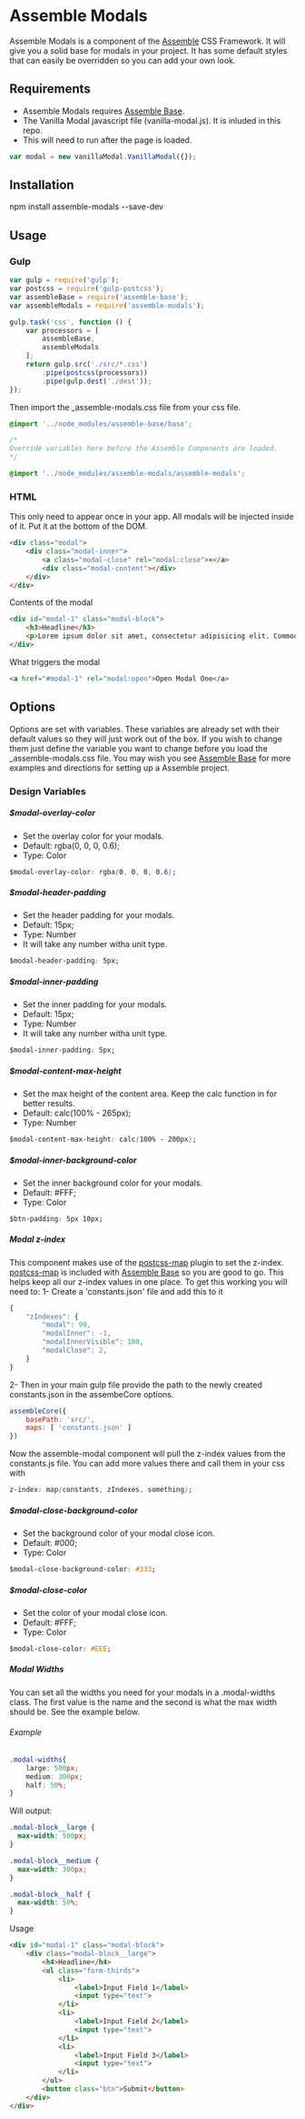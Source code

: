 [Assemble]:                http://assemblecss.com
[Assemble Base]:           https://github.com/lukelarsen/assemble-base
[postcss-map]:             https://github.com/pascalduez/postcss-map

# Assemble Modals
Assemble Modals is a component of the [Assemble] CSS Framework. It will give you a solid base for modals in your project. It has some default styles that can easily be overridden so you can add your own look.

## Requirements
- Assemble Modals requires [Assemble Base].
- The Vanilla Modal javascript file (vanilla-modal.js). It is inluded in this repo.
- This will need to run after the page is loaded.
```js
var modal = new vanillaModal.VanillaModal({});
```

## Installation
npm install assemble-modals --save-dev

## Usage
### Gulp
```js
var gulp = require('gulp');
var postcss = require('gulp-postcss');
var assembleBase = require('assemble-base');
var assembleModals = require('assemble-modals');

gulp.task('css', function () {
    var processors = [
        assembleBase,
        assembleModals
    ];
    return gulp.src('./src/*.css')
        .pipe(postcss(processors))
        .pipe(gulp.dest('./dest'));
});
```
Then import the _assemble-modals.css file from your css file.
```css
@import '../node_modules/assemble-base/base';

/*
Override variables here before the Assemble Components are loaded.
*/

@import '../node_modules/assemble-modals/assemble-modals';
```

### HTML
This only need to appear once in your app. All modals will be injected inside of it. Put it at the bottom of the DOM.
```html
<div class="modal">
    <div class="modal-inner">
        <a class="modal-close" rel="modal:close">×</a>
        <div class="modal-content"></div>
    </div>
</div>
```
Contents of the modal
```html
<div id="modal-1" class="modal-block">
    <h3>Headline</h3>
    <p>Lorem ipsum dolor sit amet, consectetur adipisicing elit. Commodi facilis, natus sequi. Recusandae veritatis, perferendis itaque, praesentium quo aliquam doloribus vero ipsa alias hic assumenda, nisi animi voluptas non fugiat?</p>
</div>
```
What triggers the modal
```html
<a href="#modal-1" rel="modal:open">Open Modal One</a>
```

## Options
Options are set with variables. These variables are already set with their default values so they will just work out of the box. If you wish to change them just define the variable you want to change before you load the _assemble-modals.css file. You may wish you see [Assemble Base] for more examples and directions for setting up a Assemble project.

### Design Variables

##### $modal-overlay-color
- Set the overlay color for your modals.
- Default: rgba(0, 0, 0, 0.6);
- Type: Color
```css
$modal-overlay-color: rgba(0, 0, 0, 0.6);
```

##### $modal-header-padding
- Set the header padding for your modals.
- Default: 15px;
- Type: Number
- It will take any number witha unit type.
```css
$modal-header-padding: 5px;
```

##### $modal-inner-padding
- Set the inner padding for your modals.
- Default:  15px;
- Type: Number
- It will take any number witha unit type.
```css
$modal-inner-padding: 5px;
```

##### $modal-content-max-height
- Set the max height of the content area. Keep the calc function in for better results.
- Default: calc(100% - 265px);
- Type: Number
```css
$modal-content-max-height: calc(100% - 200px);
```

##### $modal-inner-background-color
- Set the inner background color for your modals.
- Default: #FFF;
- Type: Color
```css
$btn-padding: 5px 10px;
```

##### Modal z-index
This component makes use of the [postcss-map] plugin to set the z-index. [postcss-map] is included with [Assemble Base] so you are good to go. This helps keep all our z-index values in one place. To get this working you will need to:
1- Create a 'constants.json' file and add this to it
```js
{
    "zIndexes": {
        "modal": 99,
        "modalInner": -1,
        "modalInnerVisible": 100,
        "modalClose": 2,
    }
}
```
2- Then in your main gulp file provide the path to the newly created constants.json in the assembeCore options.
```js
assembleCore({
    basePath: 'src/',
    maps: [ 'constants.json' ]
})
```

Now the assemble-modal component will pull the z-index values from the constants.js file. You can add more values there and call them in your css with
```css
z-index: map(constants, zIndexes, something);
```


##### $modal-close-background-color
- Set the background color of your modal close icon.
- Default: #000;
- Type: Color
```css
$modal-close-background-color: #333;
```

##### $modal-close-color
- Set the color of your modal close icon.
- Default: #FFF;
- Type: Color
```css
$modal-close-color: #EEE;
```

##### Modal Widths
You can set all the widths you need for your modals in a .modal-widths class. The first value is the name and the second is what the max width should be. See the example below.

###### Example
```css
.modal-widths{
    large: 500px;
    medium: 300px;
    half: 50%;
}
```
Will output:
```css
.modal-block__large {
  max-width: 500px;
}

.modal-block__medium {
  max-width: 300px;
}

.modal-block__half {
  max-width: 50%;
}
```
Usage
```html
<div id="modal-1" class="modal-block">
    <div class="modal-block__large">
        <h4>Headline</h4>
        <ul class="form-thirds">
            <li>
                <label>Input Field 1</label>
                <input type="text">
            </li>
            <li>
                <label>Input Field 2</label>
                <input type="text">
            </li>
            <li>
                <label>Input Field 3</label>
                <input type="text">
            </li>
        </ul>
        <button class="btn">Submit</button>
    </div>
</div>
```
